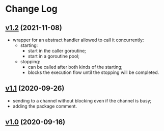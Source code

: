 # Change Log

## [v1.2](https://github.com/thewizardplusplus/go-sync-utils/tree/v1.2) (2021-11-08)

- wrapper for an abstract handler allowed to call it concurrently:
  - starting:
    - start in the caller goroutine;
    - start in a goroutine pool;
  - stopping:
    - can be called after both kinds of the starting;
    - blocks the execution flow until the stopping will be completed.

## [v1.1](https://github.com/thewizardplusplus/go-sync-utils/tree/v1.1) (2020-09-26)

- sending to a channel without blocking even if the channel is busy;
- adding the package comment.

## [v1.0](https://github.com/thewizardplusplus/go-sync-utils/tree/v1.0) (2020-09-16)
